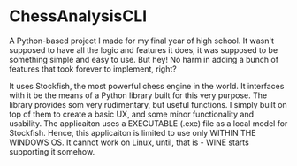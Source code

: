 # ChessAnalysisCLI

A Python-based project I made for my final year of high school. It wasn't supposed to have all the logic and features it does, it was supposed to be something simple and easy to use. But hey! No harm in adding a bunch of features that took forever to implement, right?

It uses Stockfish, the most powerful chess engine in the world. It interfaces with it be the means of a Python library built for this very purpose. The library provides som very rudimentary, but useful functions. I simply built on top of them to create a basic UX, and some minor functionality and usability. The applicaiton uses a EXECUTABLE (.exe) file as a local model for Stockfish. Hence, this applicaiton is limited to use only WITHIN THE WINDOWS OS. It cannot work on Linux, until, that is - WINE starts supporting it somehow.
